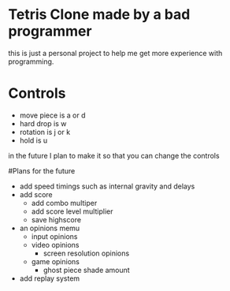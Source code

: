 # Tetris Clone made by a bad programmer

this is just a personal project to help me get more experience with programming.

# Controls
* move piece is a or d
* hard drop is w
* rotation is j or k
* hold is u

in the future I plan to make it so that you can change the controls

#Plans for the future
* add speed timings such as internal gravity and delays
* add score
  * add combo multiper
  * add score level multiplier
  * save highscore
* an opinions memu
  * input opinions
  * video opinions
    * screen resolution opinions
  * game opinions
    * ghost piece shade amount
* add replay system
